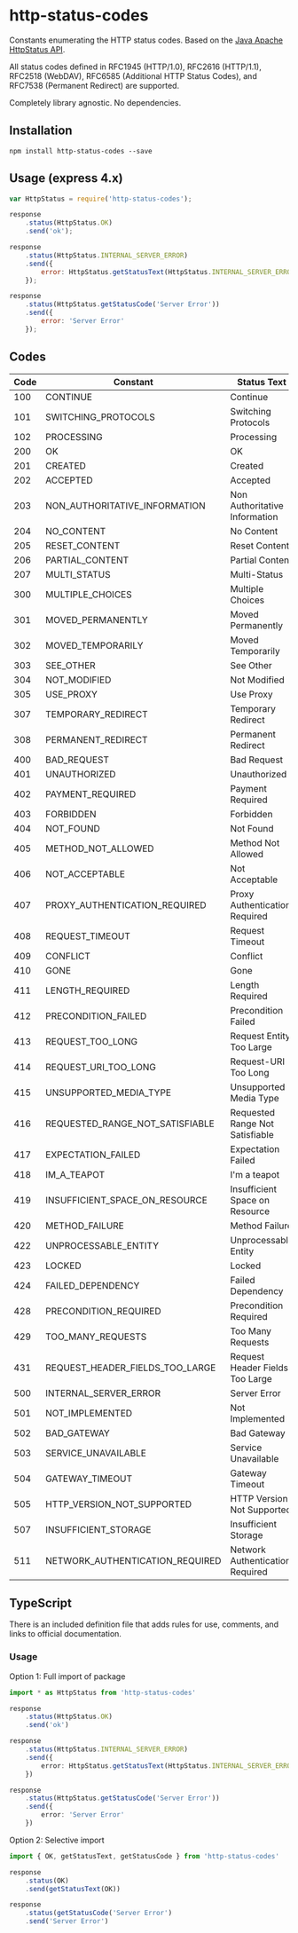 # http-status-codes

Constants enumerating the HTTP status codes. Based on the [Java Apache HttpStatus API](http://hc.apache.org/httpclient-3.x/apidocs/org/apache/commons/httpclient/HttpStatus.html).

All status codes defined in RFC1945 (HTTP/1.0), RFC2616 (HTTP/1.1), RFC2518 (WebDAV), RFC6585 (Additional HTTP Status Codes), and RFC7538 (Permanent Redirect) are supported.

Completely library agnostic. No dependencies.

## Installation

```console
npm install http-status-codes --save
```

## Usage (express 4.x)

```javascript
var HttpStatus = require('http-status-codes');

response
	.status(HttpStatus.OK)
	.send('ok');

response
	.status(HttpStatus.INTERNAL_SERVER_ERROR)
	.send({
		error: HttpStatus.getStatusText(HttpStatus.INTERNAL_SERVER_ERROR)
	});

response
	.status(HttpStatus.getStatusCode('Server Error'))
	.send({
		error: 'Server Error'
	});
```

## Codes

Code  | Constant                            | Status Text
------|-------------------------------------|-----------------------------------
100   | CONTINUE                            | Continue
101   | SWITCHING_PROTOCOLS                 | Switching Protocols
102   | PROCESSING                          | Processing
200   | OK                                  | OK
201   | CREATED                             | Created
202   | ACCEPTED                            | Accepted
203   | NON_AUTHORITATIVE_INFORMATION       | Non Authoritative Information
204   | NO_CONTENT                          | No Content
205   | RESET_CONTENT                       | Reset Content
206   | PARTIAL_CONTENT                     | Partial Content
207   | MULTI_STATUS                        | Multi-Status
300   | MULTIPLE_CHOICES                    | Multiple Choices
301   | MOVED_PERMANENTLY                   | Moved Permanently
302   | MOVED_TEMPORARILY                   | Moved Temporarily
303   | SEE_OTHER                           | See Other
304   | NOT_MODIFIED                        | Not Modified
305   | USE_PROXY                           | Use Proxy
307   | TEMPORARY_REDIRECT                  | Temporary Redirect
308   | PERMANENT_REDIRECT                  | Permanent Redirect
400   | BAD_REQUEST                         | Bad Request
401   | UNAUTHORIZED                        | Unauthorized
402   | PAYMENT_REQUIRED                    | Payment Required
403   | FORBIDDEN                           | Forbidden
404   | NOT_FOUND                           | Not Found
405   | METHOD_NOT_ALLOWED                  | Method Not Allowed
406   | NOT_ACCEPTABLE                      | Not Acceptable
407   | PROXY_AUTHENTICATION_REQUIRED       | Proxy Authentication Required
408   | REQUEST_TIMEOUT                     | Request Timeout
409   | CONFLICT                            | Conflict
410   | GONE                                | Gone
411   | LENGTH_REQUIRED                     | Length Required
412   | PRECONDITION_FAILED                 | Precondition Failed
413   | REQUEST_TOO_LONG                    | Request Entity Too Large
414   | REQUEST_URI_TOO_LONG                | Request-URI Too Long
415   | UNSUPPORTED_MEDIA_TYPE              | Unsupported Media Type
416   | REQUESTED_RANGE_NOT_SATISFIABLE     | Requested Range Not Satisfiable
417   | EXPECTATION_FAILED                  | Expectation Failed
418   | IM_A_TEAPOT                         | I'm a teapot
419   | INSUFFICIENT_SPACE_ON_RESOURCE      | Insufficient Space on Resource
420   | METHOD_FAILURE                      | Method Failure
422   | UNPROCESSABLE_ENTITY                | Unprocessable Entity
423   | LOCKED                              | Locked
424   | FAILED_DEPENDENCY                   | Failed Dependency
428   | PRECONDITION_REQUIRED               | Precondition Required
429   | TOO_MANY_REQUESTS                   | Too Many Requests
431   | REQUEST_HEADER_FIELDS_TOO_LARGE     | Request Header Fields Too Large
500   | INTERNAL_SERVER_ERROR               | Server Error
501   | NOT_IMPLEMENTED                     | Not Implemented
502   | BAD_GATEWAY                         | Bad Gateway
503   | SERVICE_UNAVAILABLE                 | Service Unavailable
504   | GATEWAY_TIMEOUT                     | Gateway Timeout
505   | HTTP_VERSION_NOT_SUPPORTED          | HTTP Version Not Supported
507   | INSUFFICIENT_STORAGE                | Insufficient Storage
511   | NETWORK_AUTHENTICATION_REQUIRED     | Network Authentication Required

## TypeScript

There is an included definition file that adds rules for use, comments, and links to official documentation.

### Usage

Option 1: Full import of package

```typescript
import * as HttpStatus from 'http-status-codes'

response
	.status(HttpStatus.OK)
	.send('ok')

response
	.status(HttpStatus.INTERNAL_SERVER_ERROR)
	.send({
		error: HttpStatus.getStatusText(HttpStatus.INTERNAL_SERVER_ERROR)
	})

response
	.status(HttpStatus.getStatusCode('Server Error'))
	.send({
		error: 'Server Error'
	})
```

Option 2: Selective import

```typescript
import { OK, getStatusText, getStatusCode } from 'http-status-codes'

response
	.status(OK)
	.send(getStatusText(OK))

response
	.status(getStatusCode('Server Error')
	.send('Server Error')
```
